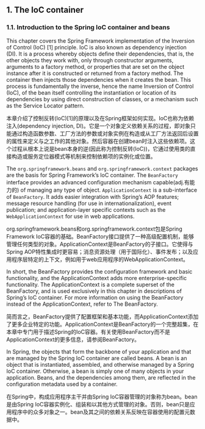 ## 1. The IoC container

### 1.1. Introduction to the Spring IoC container and beans

This chapter covers the Spring Framework implementation of the Inversion of Control (IoC) [1] principle. IoC is also known as dependency injection (DI). It is a process whereby objects define their dependencies, that is, the other objects they work with, only through constructor arguments, arguments to a factory method, or properties that are set on the object instance after it is constructed or returned from a factory method. The container then injects those dependencies when it creates the bean. This process is fundamentally the inverse, hence the name Inversion of Control (IoC), of the bean itself controlling the instantiation or location of its dependencies by using direct construction of classes, or a mechanism such as the Service Locator pattern.

本章介绍了控制反转(IoC)[1]的原理以及在Spring框架如何实现。IoC也称为依赖注入(dependency injection, DI)。它是一个对象定义依赖关系的过程，即对象只能通过构造函数参数、工厂方法的参数或对象实例在构造或从工厂方法返回后设置的属性来定义与之工作的其他对象。然后容器在创建bean时注入这些依赖项。这个过程从根本上说是bean本身的逆(因此称为控制反转(IoC))，它通过使用类的直接构造或服务定位器模式等机制来控制依赖项的实例化或位置。

The `org.springframework.beans` and `org.springframework.context` packages are the basis for Spring Framework’s IoC container. The `BeanFactory` interface provides an advanced configuration mechanism capable(adj.有能力的) of managing any type of object. `ApplicationContext` is a sub-interface of `BeanFactory`. It adds easier integration with Spring’s AOP features; message resource handling (for use in internationalization), event publication; and application-layer specific contexts such as the `WebApplicationContext` for use in web applications.

org.springframework.beans和org.springframework.context包是Spring Framework IoC容器的基础。BeanFactory接口提供了一种高级配置机制，能够管理任何类型的对象。ApplicationContext是BeanFactory的子接口。它使得与Spring AOP特性集成时更容易；消息资源处理（用于国际化）、事件发布；以及应用程序层特定的上下文，例如用于web应用程序的WebApplicationContext。

In short, the BeanFactory provides the configuration framework and basic functionality, and the ApplicationContext adds more enterprise-specific functionality. The ApplicationContext is a complete superset of the BeanFactory, and is used exclusively in this chapter in descriptions of Spring’s IoC container. For more information on using the BeanFactory instead of the ApplicationContext, refer to The BeanFactory.

简而言之，BeanFactory提供了配置框架和基本功能，而ApplicationContext添加了更多企业特定的功能。ApplicationContext是BeanFactory的一个完整超集，在本章中专门用于描述Spring的IoC容器。有关使用BeanFactory而不是ApplicationContext的更多信息，请参阅BeanFactory。

In Spring, the objects that form the backbone of your application and that are managed by the Spring IoC container are called beans. A bean is an object that is instantiated, assembled, and otherwise managed by a Spring IoC container. Otherwise, a bean is simply one of many objects in your application. Beans, and the dependencies among them, are reflected in the configuration metadata used by a container.

在Spring中，构成应用程序主干并由Spring IoC容器管理的对象称为bean。bean是由Spring IoC容器实例化、组装和以其他方式管理的对象。否则，bean只是应用程序中的众多对象之一。bean及其之间的依赖关系反映在容器使用的配置元数据中。

